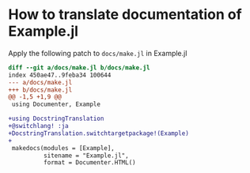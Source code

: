 # How to translate documentation of Example.jl

Apply the following patch to `docs/make.jl` in Example.jl

```diff
diff --git a/docs/make.jl b/docs/make.jl
index 450ae47..9feba34 100644
--- a/docs/make.jl
+++ b/docs/make.jl
@@ -1,5 +1,9 @@
 using Documenter, Example

+using DocstringTranslation
+@switchlang! :ja
+DocstringTranslation.switchtargetpackage!(Example)
+
 makedocs(modules = [Example],
          sitename = "Example.jl",
          format = Documenter.HTML()
```
